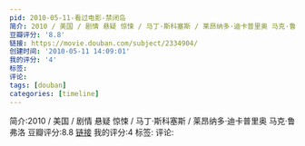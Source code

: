 ```yaml
---
pid: 2010-05-11-看过电影-禁闭岛
简介: 2010 / 美国 / 剧情 悬疑 惊悚 / 马丁·斯科塞斯 / 莱昂纳多·迪卡普里奥 马克·鲁弗洛
豆瓣评分: '8.8'
链接: https://movie.douban.com/subject/2334904/
创建时间: '2010-05-11 14:09:01'
我的评分: '4'
标签:
评论:
tags: [douban]
categories: [timeline]
---
```

简介:2010 / 美国 / 剧情 悬疑 惊悚 / 马丁·斯科塞斯 / 莱昂纳多·迪卡普里奥 马克·鲁弗洛
豆瓣评分:8.8
[链接](https://movie.douban.com/subject/2334904/)
我的评分:4
标签:
评论:
